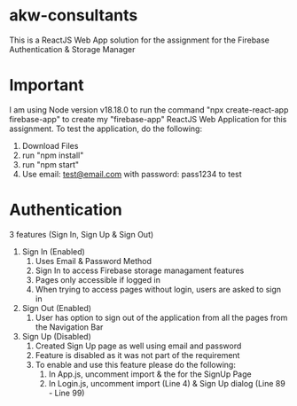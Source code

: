 # akw-consultants
This is a ReactJS Web App solution for the assignment for the Firebase Authentication &amp; Storage Manager

# Important
I am using Node version v18.18.0 to run the command "npx create-react-app firebase-app" to create my "firebase-app" ReactJS Web Application for this assignment.
To test the application, do the following:
1. Download Files
2. run "npm install"
3. run "npm start"
4. Use email: test@email.com with password: pass1234 to test

# Authentication
3 features (Sign In, Sign Up & Sign Out)
  1. Sign In (Enabled)
       1. Uses Email & Password Method
       2. Sign In to access Firebase storage managament features
       3. Pages only accessible if logged in
       4. When trying to access pages without login, users are asked to sign in
  2. Sign Out (Enabled)
       1. User has option to sign out of the application from all the pages from the Navigation Bar
  3. Sign Up (Disabled)
       1. Created Sign Up page as well using email and password
       2. Feature is disabled as it was not part of the requirement
       3. To enable and use this feature please do the following:
            1. In App.js, uncomment import & the <Route/> for the SignUp Page
            2. In Login.js, uncomment import (Line 4) & Sign Up dialog (Line 89 - Line 99)
